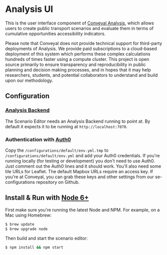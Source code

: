 # Analysis UI

This is the user interface component of [Conveyal Analysis](http://conveyal.com/analysis), which allows users to create public transport scenarios and evaluate them in terms of cumulative opportunities accessibility indicators. 

Please note that Conveyal does not provide technical support for third-party deployments of Analysis. We provide paid subscriptions to a cloud-based deployment of this system which performs these complex calculations hundreds of times faster using a compute cluster. This project is open source primarily to ensure transparency and reproducibility in public planning and decision making processes, and in hopes that it may help researchers, students, and potential collaborators to understand and build upon our methodology.

## Configuration

### [Analysis Backend](https://github.com/conveyal/analysis-backend)

The Scenario Editor needs an Analysis Backend running to point at. By default it expects it to be running at `http://localhost:7070`.

### Authentication with [Auth0](https://auth0.com/)

Copy the `/configurations/default/env.yml.tmp` to `/configurations/default/env.yml` and add your Auth0 credentials. If you're running locally (for testing or development) you don't need to use Auth0. Just comment out the Auth0 lines and it should work. You'll also need some tile URLs for Leaflet. The default Mapbox URLs require an access key. If you're at Conveyal, you can grab these keys and other settings from our se-configurations repository on Github.

## Install & Run with [Node 6+](https://nodejs.org/en/download/current/)

First make sure you're running the latest Node and NPM. For example, on a Mac using Homebrew:

```bash
$ brew update
$ brew upgrade node
```

Then build and start the scenario editor:
```bash
$ npm install && npm start
```



